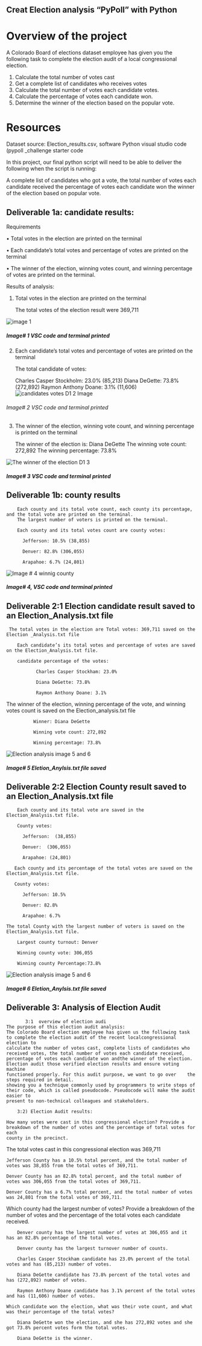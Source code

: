 ## Creat  Election analysis “PyPoll” with Python

# Overview of the project

A Colorado Board of elections dataset employee has given you the following task to complete the election audit of a local congressional election.

1.	Calculate the total number of votes cast
2.	Get a complete list of candidates who receives votes
3.	Calculate the total number of votes each candidate votes.
4.	Calculate the percentage of votes each candidate won.
5.	Determine the winner of the election based on the popular vote.

# Resources

Dataset source: Election_results.csv, software Python visual studio code (pypoll _challenge starter code


In this project, our final python script will need to be able to deliver the following when the script is running:

A complete list of candidates who got a vote, the total number of votes each candidate received the percentage of votes each candidate won the winner of the election based on popular vote.


## Deliverable 1a: candidate results:

 Requirements
 
•	Total votes in the election are printed on the terminal 

•	Each candidate’s total votes and percentage of votes are printed on the terminal

•	The winner of the election, winning votes count, and winning percentage of votes are printed on the terminal.

Results of analysis:

1.	Total votes in the election are printed on the terminal 

    The total votes of the election result were 369,711
    
![image 1](https://user-images.githubusercontent.com/107454933/178174616-0c4cde36-49d8-48de-bd69-e28c36a95dd6.png)

##### Image# 1 VSC code and terminal printed 

2.	Each candidate’s total votes and percentage of votes are printed on the terminal 
     
     The total candidate of votes: 
      
      Charles Casper Stockholm: 23.0% (85,213)
	    Diana DeGette: 73.8% (272,892)
	    Raymon Anthony Doane: 3.1% (11,606)
![candidates votes D1 2 Image](https://user-images.githubusercontent.com/107454933/178174163-53649492-0350-4d35-bac3-cdedf8b1106b.png)

###### Image# 2  VSC code and terminal printed  

3.	The winner of the election, winning vote count, and winning percentage is printed on the terminal

  	The winner of the election is: Diana DeGette
  	The winning vote count: 272,892
  	The winning percentage: 73.8%
    
![The winner of the election D1 3](https://user-images.githubusercontent.com/107454933/178175341-603dbbbc-b63e-47b6-9227-b2fa1cda2893.png)

 ##### Image# 3 VSC code and terminal printed
   
   ## Deliverable 1b: county results

        Each county and its total vote count, each county its percentage, and the total vote are printed on the terminal.
        The largest number of voters is printed on the terminal.
        
      	Each county and its total votes count are county votes: 
        
          Jefferson: 10.5% (38,855)
          
          Denver: 82.8% (306,055)
          
          Arapahoe: 6.7% (24,801)
          
![Image # 4 winnig county](https://user-images.githubusercontent.com/107454933/178176594-58b1a326-8143-47ef-9c4a-93c5dabeb629.png)

##### Image# 4, VSC code and terminal printed
 
  ## Deliverable 2:1 Election candidate result saved to an Election_Analysis.txt file
  
     The total votes in the election are Total votes: 369,711 saved on the Election _Analysis.txt file

        Each candidate’s its total votes and percentage of votes are saved on the Election_Analysis.txt file.
      
        candidate percentage of the votes: 
      
               Charles Casper Stockham: 23.0% 
        
               Diana DeGette: 73.8%
                        
               Raymon Anthony Doane: 3.1%
                  
   The winner of the election, winning percentage of the vote, and winning votes count is saved on the Election_analysis.txt file
                        
              Winner: Diana DeGette
                        
              Winning vote count: 272,892
                        
              Winning percentage: 73.8%
                        
   ![Election analysis image 5 and 6](https://user-images.githubusercontent.com/107454933/178177553-2f984bd3-b55f-4c78-86e6-111383f1c158.png)
  
 ##### Image# 5 Eletion_Anylsis.txt file saved

## Deliverable 2:2 Election County result saved to an Election_Analysis.txt file

 	    Each county and its total vote are saved in the Election_Analysis.txt file.
  
        County votes:

          Jefferson:  (38,855)
          
          Denver:  (306,055)
          
          Arapahoe: (24,801)
          
	   Each county and its percentage of the total votes are saved on the Election_Analysis.txt file.
       
       County votes:
       
          Jefferson: 10.5% 
          
          Denver: 82.8% 
          
          Arapahoe: 6.7% 

  	The total County with the largest number of voters is saved on the Election_Analysis.txt file.
        
        Largest county turnout: Denver
        
        Winning county vote: 306,055
        
        Winning county Percentage:73.8%

![Election analysis image 5 and 6](https://user-images.githubusercontent.com/107454933/178179219-addfbd41-9e58-4bf1-bb58-07e8acc2688e.png)

 ##### Image# 6 Eletion_Anylsis.txt file saved
 
## Deliverable 3: Analysis of Election Audit 
 
           3:1  overview of election audi
    The purpose of this election audit analysis: 
    The Colorado Board election employee has given us the following task to complete the election audit of the recent localcongressional election to 
    calculate the number of votes cast, complete lists of candidates who received votes, the total number of votes each candidate received, 
    percentage of votes each candidate won andthe winner of the election. Election audit those verified election results and ensure voting machine 
    functioned properly. For this audit purpose, we want to go over    the steps required in detail. 
    showing you a technique commonly used by programmers to write steps of their code, which is called pseudocode. Pseudocode will make the audit easier to
    present to non-technical colleagues and stakeholders.
    
        3:2) Election Audit results:
 
	How many votes were cast in this congressional election? Provide a breakdown of the number of votes and the percentage of total votes for each
	county in the precinct.
   
  The total votes cast in this congressional election was 369,711
   
    Jefferson County has a 10.5% total percent, and the total number of votes was 38,855 from the total votes of 369,711.
  
    Denver County has an 82.8% total percent, and the total number of votes was 306,055 from the total votes of 369,711.
  
    Denver County has a 6.7% total percent, and the total number of votes was 24,801 from the total votes of 369,711.
  
  Which county had the largest number of votes? Provide a breakdown of the number of votes and the percentage of the total votes each candidate received.
        
        Denver county has the largest number of votes at 306,055 and it has an 82.8% percentage of the total votes.
        
        Denver county has the largest turnover number of counts.
        
        Charles Casper Stockham candidate has 23.0% percent of the total votes and has (85,213) number of votes.
        
        Diana DeGette candidate has 73.8% percent of the total votes and has (272,892) number of votes.
        
        Raymon Anthony Doane candidate has 3.1% percent of the total votes and has (11,606) number of votes.
        
    Which candidate won the election, what was their vote count, and what was their percentage of the total votes?
    
        Diana DeGette won the election, and she has 272,892 votes and she got 73.8% percent votes form the total votes.
        
        Diana DeGette is the winner.

